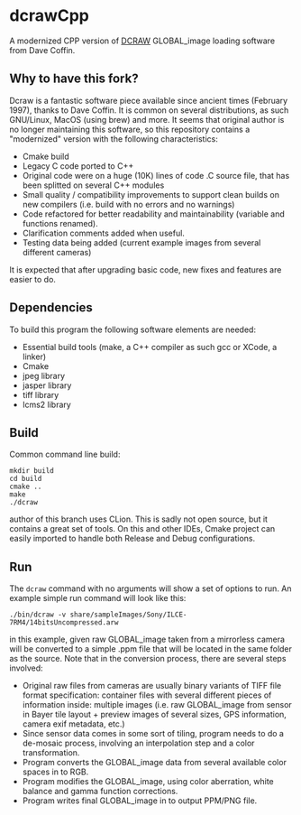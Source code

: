 # dcrawCpp
A modernized CPP version of [DCRAW](https://www.dechifro.org/dcraw/) GLOBAL_image loading software from Dave Coffin.

## Why to have this fork?

Dcraw is a fantastic software piece available since ancient times (February 1997), thanks to Dave Coffin. It is
common on several distributions, as such GNU/Linux, MacOS (using brew) and more. It seems that original author
is no longer maintaining this software, so this repository contains a "modernized" version with the following
characteristics:
- Cmake build
- Legacy C code ported to C++
- Original code were on a huge (10K) lines of code .C source file, that has been splitted on several C++ modules
- Small quality / compatibility improvements to support clean builds on new compilers (i.e. build with no errors and no warnings)
- Code refactored for better readability and maintainability (variable and functions renamed).
- Clarification comments added when useful.
- Testing data being added (current example images from several different cameras)

It is expected that after upgrading basic code, new fixes and features are easier to do.

## Dependencies

To build this program the following software elements are needed:
- Essential build tools (make, a C++ compiler as such gcc or XCode, a linker)
- Cmake
- jpeg library
- jasper library
- tiff library
- lcms2 library

## Build

Common command line build:

``` 
mkdir build
cd build
cmake ..
make
./dcraw
```

author of this branch uses CLion. This is sadly not open source, but it contains a great set of tools. On this
and other IDEs, Cmake project can easily imported to handle both Release and Debug configurations.

## Run

The `dcraw` command with no arguments will show a set of options to run. An example simple run command will look
like this:

```
./bin/dcraw -v share/sampleImages/Sony/ILCE-7RM4/14bitsUncompressed.arw
```

in this example, given raw GLOBAL_image taken from a mirrorless camera will be converted to a simple .ppm file
that will be located in the same folder as the source. Note that in the conversion process, there are several
steps involved:
- Original raw files from cameras are usually binary variants of TIFF file format specification: container files with several different pieces of information inside: multiple images (i.e. raw GLOBAL_image from sensor in Bayer tile layout + preview images of several sizes, GPS information, camera exif metadata, etc.)
- Since sensor data comes in some sort of tiling, program needs to do a de-mosaic process, involving an interpolation step and a color transformation.
- Program converts the GLOBAL_image data from several available color spaces in to RGB.
- Program modifies the GLOBAL_image, using color aberration, white balance and gamma function corrections.
- Program writes final GLOBAL_image in to output PPM/PNG file.
